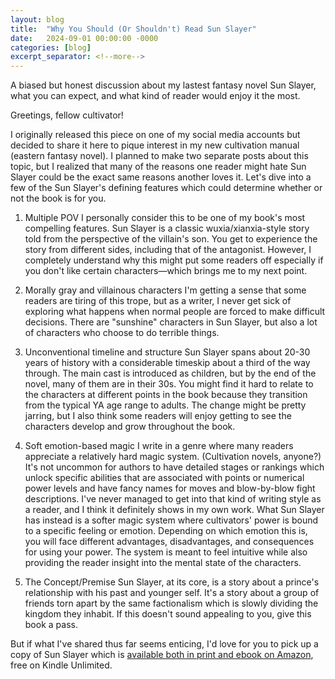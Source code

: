 ```yaml
---
layout: blog
title:  "Why You Should (Or Shouldn't) Read Sun Slayer"
date:   2024-09-01 00:00:00 -0000
categories: [blog]
excerpt_separator: <!--more-->
---
```


A biased but honest discussion about my lastest fantasy novel Sun Slayer, what you can expect, and what kind of reader would enjoy it the most.
<!--more-->

Greetings, fellow cultivator!

I originally released this piece on one of my social media accounts but decided to share it here to pique interest in my new cultivation manual (eastern fantasy novel). I planned to make two separate posts about this topic, but I realized that many of the reasons one reader might hate Sun Slayer could be the exact same reasons another loves it. Let's dive into a few of the Sun Slayer's defining features which could determine whether or not the book is for you.

1. Multiple POV
I personally consider this to be one of my book's most compelling features. Sun Slayer is a classic wuxia/xianxia-style story told from the perspective of the villain's son. You get to experience the story from different sides, including that of the antagonist. However, I completely understand why this might put some readers off especially if you don't like certain characters&mdash;which brings me to my next point.

2. Morally gray and villainous characters
I'm getting a sense that some readers are tiring of this trope, but as a writer, I never get sick of exploring what happens when normal people are forced to make difficult decisions. There are "sunshine" characters in Sun Slayer, but also a lot of characters who choose to do terrible things.

3. Unconventional timeline and structure
Sun Slayer spans about 20-30 years of history with a considerable timeskip about a third of the way through. The main cast is introduced as children, but by the end of the novel, many of them are in their 30s. You might find it hard to relate to the characters at different points in the book because they transition from the typical YA age range to adults. The change might be pretty jarring, but I also think some readers will enjoy getting to see the characters develop and grow throughout the book.

4. Soft emotion-based magic
I write in a genre where many readers appreciate a relatively hard magic system. (Cultivation novels, anyone?) It's not uncommon for authors to have detailed stages or rankings which unlock specific abilities that are associated with points or numerical power levels and have fancy names for moves and blow-by-blow fight descriptions. I've never managed to get into that kind of writing style as a reader, and I think it definitely shows in my own work. What Sun Slayer has instead is a softer magic system where cultivators' power is bound to a specific feeling or emotion. Depending on which emotion this is, you will face different advantages, disadvantages, and consequences for using your power. The system is meant to feel intuitive while also providing the reader insight into the mental state of the characters.

5. The Concept/Premise
Sun Slayer, at its core, is a story about a prince's relationship with his past and younger self. It's a story about a group of friends torn apart by the same factionalism which is slowly dividing the kingdom they inhabit. If this doesn't sound appealing to you, give this book a pass.

But if what I've shared thus far seems enticing, I'd love for you to pick up a copy of Sun Slayer which is [available both in print and ebook on Amazon](https://www.amazon.com/dp/B0DDKPHRK7), free on Kindle Unlimited.